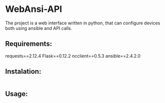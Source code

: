 # WebAnsi-API
The project is a web interface written in python, that can configure devices both using ansible and API calls.

## Requirements:
requests==2.12.4
Flask==0.12.2
ncclient==0.5.3
ansible==2.4.2.0

## Instalation:
```
```

## Usage:
```
```

